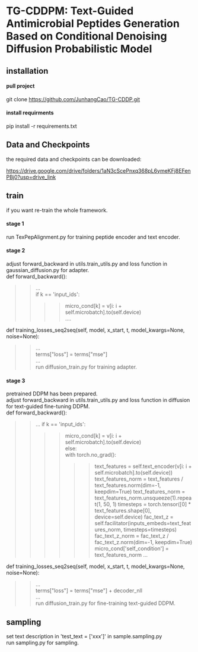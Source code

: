 # TG-CDDPM: Text-Guided Antimicrobial Peptides Generation Based on Conditional Denoising Diffusion Probabilistic Model



## installation

#### pull project

git clone https://github.com/JunhangCao/TG-CDDP.git

#### install requirments

pip install -r requirements.txt



## Data and Checkpoints

the required data and checkpoints can be downloaded: 

https://drive.google.com/drive/folders/1aN3cScePnxq368pL6ymeKFj8EFenPBj0?usp=drive_link

## train
if you want re-train the whole framework. <br/>

#### stage 1
run TexPepAlignment.py for training peptide encoder and text encoder.

#### stage 2
adjust forward_backward in utils.train_utils.py and loss function in gaussian_diffusion.py for adapter.  
def forward_backward():  
>>...  
>>if k == 'input_ids':  
>>>>micro_cond[k] = v[i: i + self.microbatch].to(self.device)  
>>....  

def training_losses_seq2seq(self, model, x_start, t, model_kwargs=None, noise=None):  
>>...  
>>terms["loss"] = terms["mse"]  
>>...  
run diffusion_train.py for training adapter.  

#### stage 3
pretrained DDPM has been prepared.  
adjust forward_backward in utils.train_utils.py and loss function in diffusion for text-guided fine-tuning DDPM.  
def forward_backward():  
>>...
>>if k == 'input_ids':  
>>>>micro_cond[k] = v[i: i + self.microbatch].to(self.device)  
>>else:  
>>>>with torch.no_grad():  
>>>>>>text_features = self.text_encoder(v[i: i + self.microbatch].to(self.device))
>>>>>>text_features_norm = text_features / text_features.norm(dim=-1, keepdim=True)
>>>>>>text_features_norm = text_features_norm.unsqueeze(1).repeat(1, 50, 1)
>>>>>>timesteps = torch.tensor([0] * text_features.shape[0], device=self.device)
>>>>>>fac_text_z = self.facilitator(inputs_embeds=text_features_norm, timesteps=timesteps)
>>>>>>fac_text_z_norm = fac_text_z / fac_text_z.norm(dim=-1, keepdim=True)
>>>>>>micro_cond['self_condition'] = text_features_norm
>>...  
  
def training_losses_seq2seq(self, model, x_start, t, model_kwargs=None, noise=None):  
>>...  
>>terms["loss"] = terms["mse"] + decoder_nll  
>>...  
run diffusion_train.py for fine-training text-guided DDPM.

## sampling
set text description in 'test_text = ['xxx']' in sample.sampling.py  
run sampling.py for sampling.
